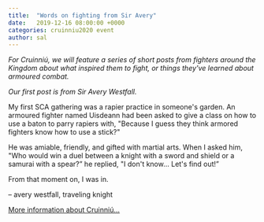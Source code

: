 ```yaml
---
title:  "Words on fighting from Sir Avery"
date:   2019-12-16 08:00:00 +0000
categories: cruinniu2020 event
author: sal
---
```

_For Cruinniú, we will feature a series of short posts from fighters around the Kingdom about what inspired them to fight, or things they've learned about armoured combat._

_Our first post is from Sir Avery Westfall._

My first SCA gathering was a rapier practice in someone's garden. An armoured fighter named Uisdeann had been asked to give a class on how to use a baton to parry rapiers with, "Because I guess they think armored fighters know how to use a stick?"

He was amiable, friendly, and gifted with martial arts. When I asked him, "Who would win a duel between a knight with a sword and shield or a samurai with a spear?” he replied, "I don't know... Let's find out!”

From that moment on, I was in.

– avery westfall, traveling knight

[More information about Cruinniú...](/events/2020/cruinniu)